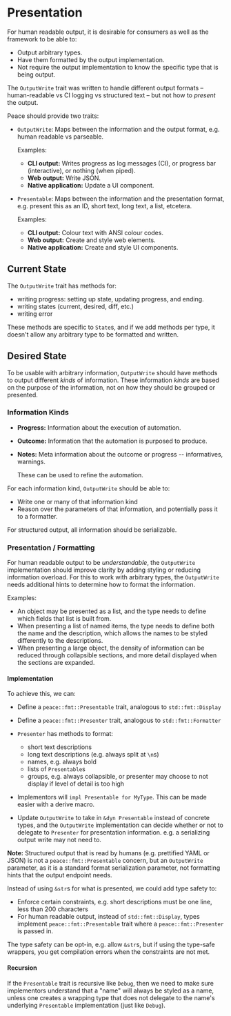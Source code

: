 # Presentation

For human readable output, it is desirable for consumers as well as the framework to be able to:

* Output arbitrary types.
* Have them formatted by the output implementation.
* Not require the output implementation to know the specific type that is being output.

The `OutputWrite` trait was written to handle different output formats &ndash; human-readable vs CI logging vs structured text &ndash; but not how to *present* the output.

Peace should provide two traits:

* `OutputWrite`: Maps between the information and the output format, e.g. human readable vs parseable.

    Examples:

    - **CLI output:** Writes progress as log messages (CI), or progress bar (interactive), or nothing (when piped).
    - **Web output:** Write JSON.
    - **Native application:** Update a UI component.

* `Presentable`: Maps between the information and the presentation format, e.g. present this as an ID, short text, long text, a list, etcetera.

    Examples:

    - **CLI output:** Colour text with ANSI colour codes.
    - **Web output:** Create and style web elements.
    - **Native application:** Create and style UI components.


## Current State

The `OutputWrite` trait has methods for:

* writing progress: setting up state, updating progress, and ending.
* writing states (current, desired, diff, etc.)
* writing error

These methods are specific to `State`s, and if we add methods per type, it doesn't allow any arbitrary type to be formatted and written.


## Desired State

To be usable with arbitrary information, `OutputWrite` should have methods to output different *kinds* of information. These information *kinds* are based on the purpose of the information, not on how they should be grouped or presented.


### Information Kinds

* **Progress:** Information about the execution of automation.
* **Outcome:** Information that the automation is purposed to produce.
* **Notes:** Meta information about the outcome or progress -- informatives, warnings.

    These can be used to refine the automation.

For each information kind, `OutputWrite` should be able to:

* Write one or many of that information kind
* Reason over the parameters of that information, and potentially pass it to a formatter.

For structured output, all information should be serializable.


### Presentation / Formatting

For human readable output to be *understandable*, the `OutputWrite` implementation should improve clarity by adding styling or reducing information overload. For this to work with arbitrary types, the `OutputWrite` needs additional hints to determine how to format the information.

Examples:

* An object may be presented as a list, and the type needs to define which fields that list is built from.
* When presenting a list of named items, the type needs to define both the name and the description, which allows the names to be styled differently to the descriptions.
* When presenting a large object, the density of information can be reduced through collapsible sections, and more detail displayed when the sections are expanded.


#### Implementation

To achieve this, we can:

* Define a `peace::fmt::Presentable` trait, analogous to `std::fmt::Display`
* Define a `peace::fmt::Presenter` trait, analogous to `std::fmt::Formatter`
* `Presenter` has methods to format:

    - short text descriptions
    - long text descriptions (e.g. always split at `\n`s)
    - names, e.g. always bold
    - lists of `Presentable`s
    - groups, e.g. always collapsible, or presenter may choose to not display if level of detail is too high

* Implementors will `impl Presentable for MyType`. This can be made easier with a derive macro.
* Update `OutputWrite` to take in `&dyn Presentable` instead of concrete types, and the `OutputWrite` implementation can decide whether or not to delegate to `Presenter` for presentation information. e.g. a serializing output write may not need to.

**Note:** Structured output that is read by humans (e.g. prettified YAML or JSON) is not a `peace::fmt::Presentable` concern, but an `OutputWrite` parameter, as it is a standard format serialization parameter, not formatting hints that the output endpoint needs.


Instead of using `&str`s for what is presented, we could add type safety to:

* Enforce certain constraints, e.g. short descriptions must be one line, less than 200 characters
* For human readable output, instead of `std::fmt::Display`, types implement `peace::fmt::Presentable` trait where a `peace::fmt::Presenter` is passed in.

The type safety can be opt-in, e.g. allow `&str`s, but if using the type-safe wrappers, you get compilation errors when the constraints are not met.


#### Recursion

If the `Presentable` trait is recursive like `Debug`, then we need to make sure implementors understand that a "name" will always be styled as a name, unless one creates a wrapping type that does not delegate to the name's underlying `Presentable` implementation (just like `Debug`).
